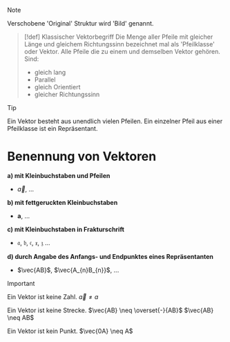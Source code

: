> [!note]
> Verschobene 'Original' Struktur wird 'Bild' genannt.

> [!def] Klassischer Vektorbegriff
> Die Menge aller Pfeile mit gleicher Länge und gleichem Richtungssinn bezeichnet mal als 'Pfeilklasse' oder Vektor. Alle Pfeile die zu einem und demselben Vektor gehören. Sind:
> - gleich lang
> - Parallel
> - gleich Orientiert
> - gleicher Richtungssinn

> [!tip]
> Ein Vektor besteht aus unendlich vielen Pfeilen. Ein einzelner Pfeil aus einer Pfeilklasse ist ein Repräsentant.

# Benennung von Vektoren
**a) mit Kleinbuchstaben und Pfeilen**
- $\vec{a}$, ...

**b) mit fettgeruckten Kleinbuchstaben**
- $\mathbf{a}$, ...

**c) mit Kleinbuchstaben in Frakturschrift**
- $\mathfrak{a}$, $\mathfrak{b}$, $\mathfrak{c}$, $\mathfrak{x}$, $\mathfrak{z}$ ...

**d) durch Angabe des Anfangs- und Endpunktes eines Repräsentanten**
- $\vec{AB}$, $\vec{A_{n}B_{n}}$, ...

> [!important]
> Ein Vektor ist keine Zahl.
> $\vec{a} \neq a$
> 
> Ein Vektor ist keine Strecke.
> $\vec{AB} \neq \overset{-}{AB}$
> $\vec{AB} \neq AB$
> 
> Ein Vektor ist kein Punkt.
> $\vec{0A} \neq A$
